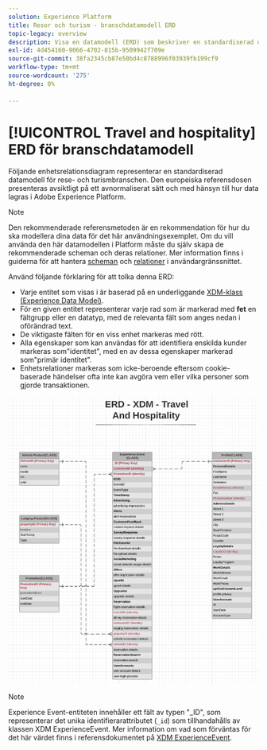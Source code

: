 ```yaml
---
solution: Experience Platform
title: Resor och turism - branschdatamodell ERD
topic-legacy: overview
description: Visa en datamodell (ERD) som beskriver en standardiserad datamodell för rese- och turismbranschen som är kompatibel med Experience Data Model (XDM) för användning i Adobe Experience Platform.
exl-id: 4d454160-9066-4702-815b-9509942f709e
source-git-commit: 38fa2345cb87e50bd4c8788996f03939fb199cf9
workflow-type: tm+mt
source-wordcount: '275'
ht-degree: 0%

---
```


# [!UICONTROL Travel and hospitality] ERD för branschdatamodell

Följande enhetsrelationsdiagram representerar en standardiserad datamodell för rese- och turismbranschen. Den europeiska referensdosen presenteras avsiktligt på ett avnormaliserat sätt och med hänsyn till hur data lagras i Adobe Experience Platform.

>[!NOTE]
>
>Den rekommenderade referensmetoden är en rekommendation för hur du ska modellera dina data för det här användningsexemplet. Om du vill använda den här datamodellen i Platform måste du själv skapa de rekommenderade scheman och deras relationer. Mer information finns i guiderna för att hantera [scheman](../../ui/resources/schemas.md) och [relationer](../../tutorials/relationship-ui.md) i användargränssnittet.

Använd följande förklaring för att tolka denna ERD:

* Varje entitet som visas i är baserad på en underliggande [XDM-klass (Experience Data Model)](../composition.md#class).
* För en given entitet representerar varje rad som är markerad med **fet** en fältgrupp eller en datatyp, med de relevanta fält som anges nedan i oförändrad text.
* De viktigaste fälten för en viss enhet markeras med rött.
* Alla egenskaper som kan användas för att identifiera enskilda kunder markeras som&quot;identitet&quot;, med en av dessa egenskaper markerad som&quot;primär identitet&quot;.
* Enhetsrelationer markeras som icke-beroende eftersom cookie-baserade händelser ofta inte kan avgöra vem eller vilka personer som gjorde transaktionen.

![](../../images/industries/travel-hospitality.png)

>[!NOTE]
>
>Experience Event-entiteten innehåller ett fält av typen &quot;_ID&quot;, som representerar det unika identifierarattributet (`_id`) som tillhandahålls av klassen XDM ExperienceEvent. Mer information om vad som förväntas för det här värdet finns i referensdokumentet på [XDM ExperienceEvent](../../classes/experienceevent.md).
